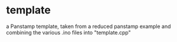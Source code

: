template
========

a Panstamp template, taken from a reduced panstamp example and combining the various .ino files into "template.cpp"
